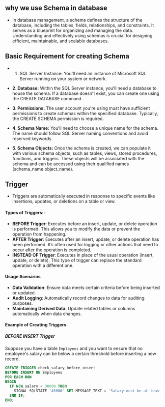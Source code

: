 ## why we use Schema in database
 - In database management, a schema defines the structure of the database, including the tables, fields, relationships, and constraints. It serves as a blueprint for organizing 
   and managing the data. Understanding and effectively using schemas is crucial for designing efficient, maintainable, and scalable databases.
## Basic Requirement for creating Schema
 - 1. SQL Server Instance: You'll need an instance of Microsoft SQL Server running on your system or network.

 - **2. Database:** Within the SQL Server instance, you'll need a database to house the schema. If a database doesn't exist, you can create one using the CREATE DATABASE command.

 - **3. Permissions:** The user account you're using must have sufficient permissions to create schemas within the specified database. Typically, the CREATE SCHEMA permission is required.
      
  - **4. Schema Name:** You'll need to choose a unique name for the schema. The name should follow SQL Server naming conventions and avoid reserved keywords.

  - **5. Schema Objects:** Once the schema is created, we can populate it with various schema objects, such as tables, views, stored procedures, functions, and triggers. These objects will be associated with the schema and can be accessed using their qualified names (schema_name.object_name).
 ##  Trigger 
 
- Triggers are automatically executed in response to specific events like insertions, updates, or deletions on a table or view.

 #### Types of Triggers:-

- **BEFORE Trigger**: Executes before an insert, update, or delete operation is performed. This allows you to modify the data or prevent the operation from happening.
- **AFTER Trigger**: Executes after an insert, update, or delete operation has been performed. It’s often used for logging or other actions that need to occur after the operation is completed.
- **INSTEAD OF Trigger**: Executes in place of the usual operation (insert, update, or delete). This type of trigger can replace the standard operation with a different one.

#### Usage Scenarios

- **Data Validation**: Ensure data meets certain criteria before being inserted or updated.
- **Audit Logging**: Automatically record changes to data for auditing purposes.
- **Maintaining Derived Data**: Update related tables or columns automatically when data changes.

#### Example of Creating Triggers

##### BEFORE INSERT Trigger

Suppose you have a table `Employees` and you want to ensure that no employee's salary can be below a certain threshold before inserting a new record.

```sql
CREATE TRIGGER check_salary_before_insert
BEFORE INSERT ON Employees
FOR EACH ROW
BEGIN
  IF NEW.salary < 30000 THEN
    SIGNAL SQLSTATE '45000' SET MESSAGE_TEXT = 'Salary must be at least 30,000';
  END IF;
END;
```
       
